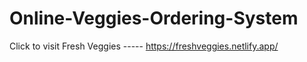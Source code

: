 # Online-Veggies-Ordering-System

Click to visit Fresh Veggies -----
https://freshveggies.netlify.app/
